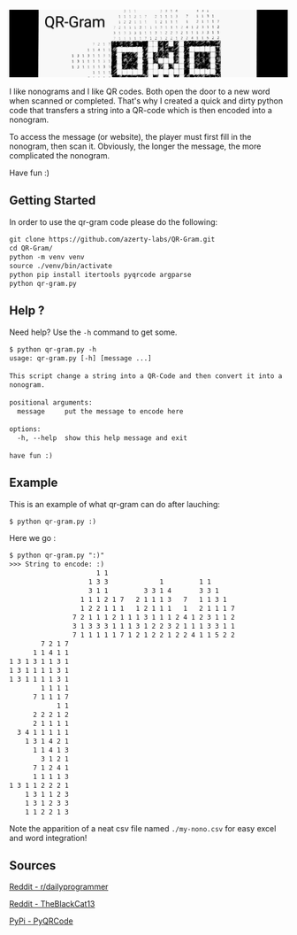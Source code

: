 ![qrcode](README.assets/banner.jpg)

I like nonograms and I like QR codes. Both open the door to a new word when scanned or completed. That's why I created a quick and dirty python code that transfers a string into a QR-code which is then encoded into a nonogram.

To access the message (or website), the player must first fill in the nonogram, then scan it. Obviously, the longer the message, the more complicated the nonogram.

Have fun :)

## Getting Started

In order to use the qr-gram code please do the following: 
```
git clone https://github.com/azerty-labs/QR-Gram.git
cd QR-Gram/
python -m venv venv
source ./venv/bin/activate
python pip install itertools pyqrcode argparse
python qr-gram.py
```

## Help ?

Need help? Use the `-h` command to get some.

```
$ python qr-gram.py -h
usage: qr-gram.py [-h] [message ...]

This script change a string into a QR-Code and then convert it into a nonogram.

positional arguments:
  message     put the message to encode here

options:
  -h, --help  show this help message and exit

have fun :)
```

## Example

This is an example of what qr-gram can do after lauching:

```
$ python qr-gram.py :)
```

Here we go : 
```
$ python qr-gram.py ":)"
>>> String to encode: :)
                      1 1                                
                    1 3 3             1         1 1      
                    3 1 1         3 3 1 4       3 3 1    
                  1 1 1 2 1 7   2 1 1 1 3   7   1 1 3 1  
                  1 2 2 1 1 1   1 2 1 1 1   1   2 1 1 1 7
                7 2 1 1 1 2 1 1 1 3 1 1 1 2 4 1 2 3 1 1 2
                3 1 3 3 3 1 1 1 3 1 2 2 3 2 1 1 1 3 3 1 1
                7 1 1 1 1 1 7 1 2 1 2 2 1 2 2 4 1 1 5 2 2
        7 2 1 7
      1 1 4 1 1
1 3 1 3 1 1 3 1
1 3 1 1 1 1 3 1
1 3 1 1 1 1 3 1
        1 1 1 1
      7 1 1 1 7
            1 1
      2 2 2 1 2
      2 1 1 1 1
  3 4 1 1 1 1 1
    1 3 1 4 2 1
      1 1 4 1 3
        3 1 2 1
      7 1 2 4 1
      1 1 1 1 3
1 3 1 1 2 2 2 1
    1 3 1 1 2 3
    1 3 1 2 3 3
    1 1 2 2 1 3
```

Note the apparition of a neat csv file named `./my-nono.csv` for easy excel and word integration!

## Sources

[Reddit - r/dailyprogrammer]( https://www.reddit.com/r/dailyprogrammer/comments/42lhem/20160125_challenge_251_easy_create_nonogram/)

[Reddit - TheBlackCat13]( https://www.reddit.com/user/TheBlackCat13/)

[PyPi - PyQRCode](https://pypi.org/project/PyQRCode/)

